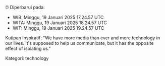 ⏰ Diperbarui pada:
- WIB: Minggu, 19 Januari 2025 17.24.57 UTC
- WITA: Minggu, 19 Januari 2025 18.24.57 UTC
- WIT: Minggu, 19 Januari 2025 19.24.57 UTC

Kutipan Inspiratif:
"We have more media than ever and more technology in our lives. It's supposed to help us communicate, but it has the opposite effect of isolating us."


Kategori: technology

